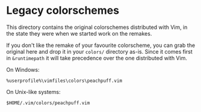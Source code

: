 # Legacy colorschemes

This directory contains the original colorschemes distributed with Vim, in the state they were when we started work on the remakes.

If you don't like the remake of your favourite colorscheme, you can grab the original here and drop it in your `colors/` directory as-is. Since it comes first in `&runtimepath` it will take precedence over the one distributed with Vim.

On Windows:

    %userprofile%\vimfiles\colors\peachpuff.vim

On Unix-like systems:

    $HOME/.vim/colors/peachpuff.vim
